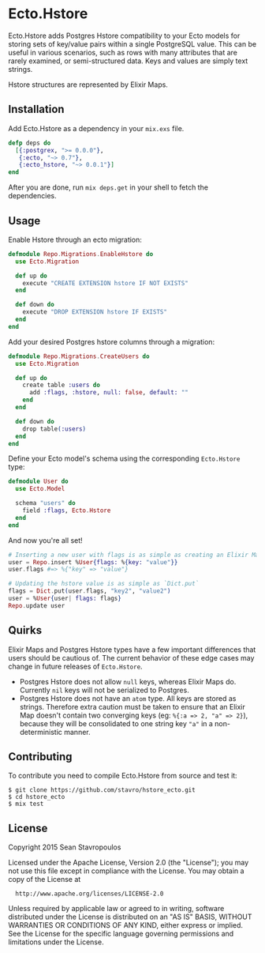 Ecto.Hstore
===========

Ecto.Hstore adds Postgres Hstore compatibility to your Ecto models for storing sets of key/value pairs within a single PostgreSQL value.  This can be useful in various scenarios, such as rows with many attributes that are rarely examined, or semi-structured data. Keys and values are simply text strings.

Hstore structures are represented by Elixir Maps.

## Installation

Add Ecto.Hstore as a dependency in your `mix.exs` file.

```elixir
defp deps do
  [{:postgrex, ">= 0.0.0"},
   {:ecto, "~> 0.7"},
   {:ecto_hstore, "~> 0.0.1"}]
end
```

After you are done, run `mix deps.get` in your shell to fetch the dependencies.

## Usage

Enable Hstore through an ecto migration:

```elixir
defmodule Repo.Migrations.EnableHstore do
  use Ecto.Migration

  def up do
    execute "CREATE EXTENSION hstore IF NOT EXISTS"
  end

  def down do
    execute "DROP EXTENSION hstore IF EXISTS"
  end
end
```

Add your desired Postgres hstore columns through a migration:

```elixir
defmodule Repo.Migrations.CreateUsers do
  use Ecto.Migration

  def up do
    create table :users do
      add :flags, :hstore, null: false, default: ""
    end
  end

  def down do
    drop table(:users)
  end
end
```

Define your Ecto model's schema using the corresponding `Ecto.Hstore` type:

```elixir
defmodule User do
  use Ecto.Model

  schema "users" do
    field :flags, Ecto.Hstore
  end
end
```

And now you're all set!

```elixir
# Inserting a new user with flags is as simple as creating an Elixir Map:
user = Repo.insert %User{flags: %{key: "value"}}
user.flags #=> %{"key" => "value"}

# Updating the hstore value is as simple as `Dict.put`
flags = Dict.put(user.flags, "key2", "value2")
user = %User{user| flags: flags}
Repo.update user
```

## Quirks

Elixir Maps and Postgres Hstore types have a few important differences that users should be cautious of.  The current behavior of these edge cases may change in future releases of `Ecto.Hstore`.

  * Postgres Hstore does not allow `null` keys, whereas Elixir Maps do.  Currently `nil` keys will not be serialized to Postgres.
  * Postgres Hstore does not have an `atom` type.  All keys are stored as strings.  Therefore extra caution must be taken to ensure that an Elixir Map doesn't contain two converging keys (eg: `%{:a => 2, "a" => 2}`), because they will be consolidated to one string key `"a"` in a non-deterministic manner.

## Contributing

To contribute you need to compile Ecto.Hstore from source and test it:

```
$ git clone https://github.com/stavro/hstore_ecto.git
$ cd hstore_ecto
$ mix test
```

## License

Copyright 2015 Sean Stavropoulos

  Licensed under the Apache License, Version 2.0 (the "License");
  you may not use this file except in compliance with the License.
  You may obtain a copy of the License at

      http://www.apache.org/licenses/LICENSE-2.0

  Unless required by applicable law or agreed to in writing, software
  distributed under the License is distributed on an "AS IS" BASIS,
  WITHOUT WARRANTIES OR CONDITIONS OF ANY KIND, either express or implied.
  See the License for the specific language governing permissions and
  limitations under the License.
